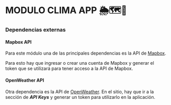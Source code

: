 # MODULO CLIMA APP :sun_behind_rain_cloud::world_map::round_pushpin:

### Dependencias externas

#### Mapbox API

Para este módulo una de las principales dependencias es la API de [Mapbox](https://docs.mapbox.com/api/search/geocoding/).

Para esto hay que ingresar o crear una cuenta de Mapbox y generar el token que se utilizará para tener acceso a la API de Mapbox.

#### OpenWeather API

Otra dependencia es la API de [OpenWeather](https://openweathermap.org/api). En el sitio, hay que ir a la sección de __*API Keys*__ y generar un token para utilizarlo en la aplicación.